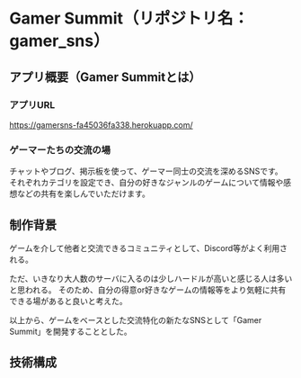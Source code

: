 # Gamer Summit（リポジトリ名：gamer_sns）

## アプリ概要（Gamer Summitとは）

### アプリURL
https://gamersns-fa45036fa338.herokuapp.com/

### ゲーマーたちの交流の場
チャットやブログ、掲示板を使って、ゲーマー同士の交流を深めるSNSです。
それぞれカテゴリを設定でき、自分の好きなジャンルのゲームについて情報や感想などの共有を楽しんでいただけます。

## 制作背景
ゲームを介して他者と交流できるコミュニティとして、Discord等がよく利用される。

ただ、いきなり大人数のサーバに入るのは少しハードルが高いと感じる人は多いと思われる。
そのため、自分の得意or好きなゲームの情報等をより気軽に共有できる場があると良いと考えた。

以上から、ゲームをベースとした交流特化の新たなSNSとして「Gamer Summit」を開発することとした。

## 技術構成
